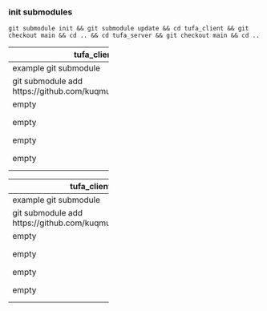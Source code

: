 ### init submodules
```
git submodule init && git submodule update && cd tufa_client && git checkout main && cd .. && cd tufa_server && git checkout main && cd ..
```

<table style="width:200px">
   <thead>
      <tr>
         <th>tufa_client</th>
         <th>tufa_server</th>
      </tr>
   </thead>
   <tbody>
      <tr>
         <td>example git submodule</td>
         <td>example git submodule</td>
      </tr>
      <tr>
         <td>git submodule add https://github.com/kuqmua/tufa_client.git```</td>
         <td>git submodule add https://github.com/kuqmua/tufa_server.git</td>
      </tr>
      <tr>
         <td>empty</td>
         <td>up databases</td>
      </tr>
      <tr>
         <td>empty</td>
         <td>cd tufa_server && sudo docker-compose up -d && cd ..</td>
      </tr>
      <tr>
         <td>empty</td>
         <td>run postgres migrations</td>
      </tr>
      <tr>
         <td>empty</td>
         <td>cd tufa_server && sqlx migrate run && cd ..</td>
      </tr>
   </tbody>
</table>

<table style="width:200px">
   <thead>
      <tr>
         <th>tufa_client</th>
         <th>tufa_server</th>
      </tr>
   </thead>
   <tbody>
      <tr>
         <td>example git submodule</td>
         <td>example git submodule</td>
      </tr>
      <tr>
         <td>git submodule add https://github.com/kuqmua/tufa_client.git</td>
         <td>git submodule add https://github.com/kuqmua/tufa_server.git</td>
      </tr>
      <tr>
         <td>empty</td>
         <td>up databases</td>
      </tr>
      <tr>
         <td>empty</td>
         <td>cd tufa_server && sudo docker-compose up -d && cd ..</td>
      </tr>
      <tr>
         <td>empty</td>
         <td>run postgres migrations</td>
      </tr>
      <tr>
         <td>empty</td>
         <td>cd tufa_server && sqlx migrate run && cd ..</td>
      </tr>
   </tbody>
</table>
